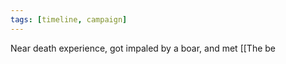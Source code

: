 ```yaml
---
tags: [timeline, campaign]
---
```

 
<span 
	  class='ob-timelines' 
	  data-date='1481-03-20' 
	  data-title='Met with The Benefactor' 
	  data-era='DR'>
	  Near death experience, got impaled by a boar, and met [[The be
</span>